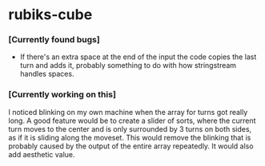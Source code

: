 # rubiks-cube

### [Currently found bugs]
- If there's an extra space at the end of the input
the code copies the last turn and adds it, probably something to do with
how stringstream handles spaces.


### [Currently working on this]
I noticed blinking on my own machine when the array for turns
got really long. A good feature would be to create a slider of sorts, where
the current turn moves to the center and is only surrounded by 3 turns
on both sides, as if it is sliding along the moveset. This would remove the
blinking that is probably caused by the output of the entire array repeatedly.
It would also add aesthetic value.